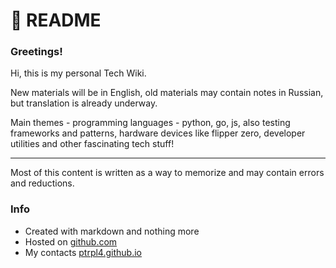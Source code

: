 # 🍞 README

### Greetings!

Hi, this is my personal Tech Wiki.

New materials will be in English, old materials may contain notes in Russian, but translation is already underway.

Main themes - programming languages - python, go, js, also testing frameworks and patterns, hardware devices like flipper zero, developer utilities and other fascinating tech stuff!

---

Most of this content is written as a way to memorize and may contain errors and reductions.

### Info

- Created with markdown and nothing more
- Hosted on [github.com](http://github.com)
- My contacts [ptrpl4.github.io](https://ptrpl4.github.io)
